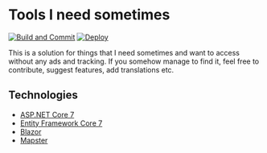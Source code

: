 # Tools I need sometimes
[![Build and Commit](https://github.com/bad-practice-henry/BadPractice/actions/workflows/main.yml/badge.svg)](https://github.com/bad-practice-henry/BadPractice/actions/workflows/main.yml)
[![Deploy](https://github.com/bad-practice-henry/BadPractice/actions/workflows/pages/pages-build-deployment/badge.svg)](https://github.com/bad-practice-henry/BadPractice/actions/workflows/pages/pages-build-deployment)

This is a solution for things that I need sometimes and want to access without any ads and tracking.
If you somehow manage to find it, feel free to contribute, suggest features, add translations etc.

## Technologies

* [ASP.NET Core 7](https://learn.microsoft.com/en-us/aspnet/core/introduction-to-aspnet-core?view=aspnetcore-7.0)
* [Entity Framework Core 7](https://docs.microsoft.com/en-us/ef/core/)
* [Blazor](https://dotnet.microsoft.com/en-us/apps/aspnet/web-apps/blazor)
* [Mapster](https://github.com/MapsterMapper/Mapster)